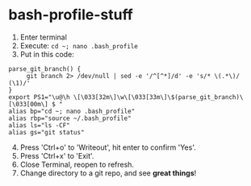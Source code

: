 # bash-profile-stuff

1. Enter terminal
2. Execute: `cd ~; nano .bash_profile`
3. Put in this code:
```
parse_git_branch() {
     git branch 2> /dev/null | sed -e '/^[^*]/d' -e 's/* \(.*\)/ (\1)/'
}
export PS1="\u@\h \[\033[32m\]\w\[\033[33m\]\$(parse_git_branch)\[\033[00m\] $ "
alias bp="cd ~; nano .bash_profile"
alias rbp="source ~/.bash_profile"
alias ls="ls -CF"
alias gs="git status"
```
4. Press 'Ctrl+o' to 'Writeout', hit enter to confirm 'Yes'.
5. Press 'Ctrl+x' to 'Exit'.
6. Close Terminal, reopen to refresh.
7. Change directory to a git repo, and see __great things__!
